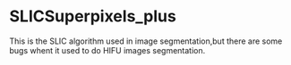 # SLICSuperpixels_plus
This is the SLIC algorithm used in image segmentation,but there are some bugs whent it used to do HIFU images segmentation.

